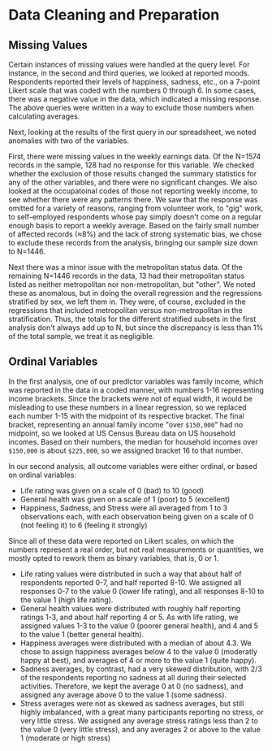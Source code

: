 # Data Cleaning and Preparation

## Missing Values

Certain instances of missing values were handled at the query level. For instance, in the second and third queries, we looked at reported moods. Respondents reported their levels of happiness, sadness, etc., on a 7-point Likert scale that was coded with the numbers 0 through 6. In some cases, there was a negative value in the data, which indicated a missing response. The above queries were written in a way to exclude those numbers when calculating averages.

Next, looking at the results of the first query in our spreadsheet, we noted anomalies with two of the variables.

First, there were missing values in the weekly earnings data. Of the N=1574 records in the sample, 128 had no response for this variable. We checked whether the exclusion of those results changed the summary statistics for any of the other variables, and there were no significant changes. We also looked at the occupatoinal codes of those not reporting weekly income, to see whether there were any patterns there. We saw that the response was omitted for a variety of reasons, ranging from volunteer work, to "gig" work, to self-employed respondents whose pay simply doesn't come on a regular enough basis to report a weekly average. Based on the fairly small number of affected records (≈8%) and the lack of strong systematic bias, we chose to exclude these records from the analysis, bringing our sample size down to N=1446.

Next there was a minor issue with the metropolitan status data. Of the remaining N=1446 records in the data, 13 had their metropolitan status listed as neither metropolitan nor non-metropolitan, but "other". We noted these as anomalous, but in doing the overall regression and the regressions stratified by sex, we left them in. They were, of course, excluded in the regressions that included metropolitan versus non-metropolitan in the stratification. Thus, the totals for the different stratified subsets in the first analysis don't always add up to N, but since the discrepancy is less than 1% of the total sample, we treat it as negligible.

## Ordinal Variables

In the first analysis, one of our predictor variables was family income, which was reported in the data in a coded manner, with numbers 1-16 representing income brackets. Since the brackets were not of equal width, it would be misleading to use these numbers in a linear regression, so we replaced each number 1-15 with the midpoint of its respective bracket. The final bracket, representing an annual family income "over `$150,000`" had no midpoint, so we looked at US Census Bureau data on US household incomes. Based on their numbers, the median for household incomes over `$150,000` is about `$225,000`, so we assigned bracket 16 to that number.

In our second analysis, all outcome variables were either ordinal, or based on ordinal variables:

* Life rating was given on a scale of 0 (bad) to 10 (good)
* General health was given on a scale of 1 (poor) to 5 (excellent)
* Happiness, Sadness, and Stress were all averaged from 1 to 3 observations each, with each observation being given on a scale of 0 (not feeling it) to 6 (feeling it strongly)

Since all of these data were reported on Likert scales, on which the numbers represent a real order, but not real measurements or quantities, we mostly opted to rework them as binary variables, that is, 0 or 1.

* Life rating values were distributed in such a way that about half of respondents reported 0-7, and half reported 8-10. We assigned all responses 0-7 to the value 0 (lower life rating), and all responses 8-10 to the value 1 (high life rating).
* General health values were distributed with roughly half reporting ratings 1-3, and about half reporting 4 or 5. As with life rating, we assigned values 1-3 to the value 0 (poorer general health), and 4 and 5 to the value 1 (better general health).
* Happiness averages were distributed with a median of about 4.3. We chose to assign happiness averages below 4 to the value 0 (moderatly happy at best), and averages of 4 or more to the value 1 (quite happy).
* Sadness averages, by contrast, had a very skewed distribution, with 2/3 of the respondents reporting no sadness at all during their selected activities. Therefore, we kept the average 0 at 0 (no sadness), and assigned any average above 0 to the value 1 (some sadness).
* Stress averages were not as skewed as sadness averages, but still highly imbalanced, with a great many participants reporting no stress, or very little stress. We assigned any average stress ratings less than 2 to the value 0 (very little stress), and any averages 2 or above to the value 1 (moderate or high stress)
